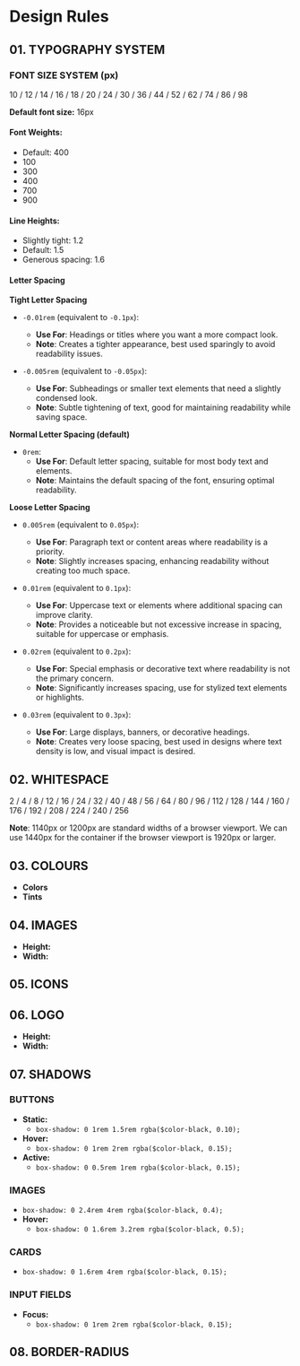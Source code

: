 # Design Rules

## 01. TYPOGRAPHY SYSTEM

### FONT SIZE SYSTEM (px)
10 / 12 / 14 / 16 / 18 / 20 / 24 / 30 / 36 / 44 / 52 / 62 / 74 / 86 / 98

**Default font size:** 16px

#### Font Weights:
- Default: 400
- 100
- 300
- 400
- 700
- 900

#### Line Heights:
- Slightly tight: 1.2
- Default: 1.5
- Generous spacing: 1.6

#### Letter Spacing

**Tight Letter Spacing**
- `-0.01rem` (equivalent to `-0.1px`):
  - **Use For**: Headings or titles where you want a more compact look.
  - **Note**: Creates a tighter appearance, best used sparingly to avoid readability issues.

- `-0.005rem` (equivalent to `-0.05px`):
  - **Use For**: Subheadings or smaller text elements that need a slightly condensed look.
  - **Note**: Subtle tightening of text, good for maintaining readability while saving space.

**Normal Letter Spacing (default)**
- `0rem`:
  - **Use For**: Default letter spacing, suitable for most body text and elements.
  - **Note**: Maintains the default spacing of the font, ensuring optimal readability.

**Loose Letter Spacing**
- `0.005rem` (equivalent to `0.05px`):
  - **Use For**: Paragraph text or content areas where readability is a priority.
  - **Note**: Slightly increases spacing, enhancing readability without creating too much space.

- `0.01rem` (equivalent to `0.1px`):
  - **Use For**: Uppercase text or elements where additional spacing can improve clarity.
  - **Note**: Provides a noticeable but not excessive increase in spacing, suitable for uppercase or emphasis.

- `0.02rem` (equivalent to `0.2px`):
  - **Use For**: Special emphasis or decorative text where readability is not the primary concern.
  - **Note**: Significantly increases spacing, use for stylized text elements or highlights.

- `0.03rem` (equivalent to `0.3px`):
  - **Use For**: Large displays, banners, or decorative headings.
  - **Note**: Creates very loose spacing, best used in designs where text density is low, and visual impact is desired.

## 02. WHITESPACE
2 / 4 / 8 / 12 / 16 / 24 / 32 / 40 / 48 / 56 / 64 / 80 / 96 / 112 / 128 / 144 / 160 / 176 / 192 / 208 / 224 / 240 / 256

**Note**: 1140px or 1200px are standard widths of a browser viewport. We can use 1440px for the container if the browser viewport is 1920px or larger.

## 03. COLOURS
- **Colors**
- **Tints**

## 04. IMAGES
- **Height:**
- **Width:**

## 05. ICONS

## 06. LOGO
- **Height:**
- **Width:**

## 07. SHADOWS

### BUTTONS
- **Static:**
  - `box-shadow: 0 1rem 1.5rem rgba($color-black, 0.10);`
- **Hover:**
  - `box-shadow: 0 1rem 2rem rgba($color-black, 0.15);`
- **Active:**
  - `box-shadow: 0 0.5rem 1rem rgba($color-black, 0.15);`

### IMAGES
- `box-shadow: 0 2.4rem 4rem rgba($color-black, 0.4);`
- **Hover:**
  - `box-shadow: 0 1.6rem 3.2rem rgba($color-black, 0.5);`

### CARDS
- `box-shadow: 0 1.6rem 4rem rgba($color-black, 0.15);`

### INPUT FIELDS
- **Focus:**
  - `box-shadow: 0 1rem 2rem rgba($color-black, 0.15);`

## 08. BORDER-RADIUS
